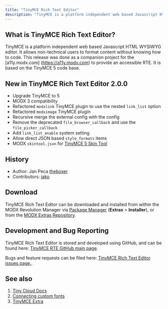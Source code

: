```yaml
---
title: "TinyMCE Rich Text Editor"
description: "TinyMCE is a platform independent web based Javascript HTML WYSIWYG editor. It allows non-technical users to format content without knowing how to code"
---
```


## What is TinyMCE Rich Text Editor?

TinyMCE is a platform independent web based Javascript HTML WYSIWYG editor. It allows non-technical users to format content without knowing how to code. This release was done as a companion project for the [a11y.modx.com] (https://a11y.modx.com) to provide an accessible RTE. It is based on the TinyMCE 5 code base. 

## New in TinyMCE Rich Text Editor 2.0.0

    
- Upgrade TinyMCE to 5
- MODX 3 compatibility
- Refactored `modxlink` TinyMCE plugin to use the nested `link_list` option
- Refactored `modximage` TinyMCE plugin
- Recursive merge the external config with the config
- Remove the deprecated `file_browser_callback` and use the `file_picker_callback`
- Add `link_list_enable` system setting
- Allow direct JSON based `style_formats` items
- MODX `skintool.json` for [TinyMCE 5 Skin Tool](http://skin.tiny.cloud/t5/)


## History

- Author: Jan Peca [theboxer](https://github.com/theboxer)
- Contributors: [jako](https://modx.com/extras/author/jako)

## Download

TinyMCE Rich Text Editor can be downloaded and installed from within the MODX Revolution Manager via [Package Manager](developing-in-modx/advanced-development/package-management "Package Manager") (**Extras** > **Installer**), or from the [MODX Extras Repository](https://modx.com/extras/package/tinymcerichtexteditor).

## Development and Bug Reporting

TinyMCE Rich Text Editor is stored and developed using GitHub, and can be found here: [TinyMCE RTE GitHub main page](https://github.com/modxcms/tinymce-rte).

Bugs and feature requests can be filed here: [TinyMCE Rich Text Editor issues page.](https://github.com/modxcms/tinymce-rte/issues).

## See also

1. [Tiny Cloud Docs](https://www.tiny.cloud/docs/)
2. [Connecting custom fonts](extras/tinymcerte/customfonts)
3. [TinyMCE Extra](extras/tinymce)